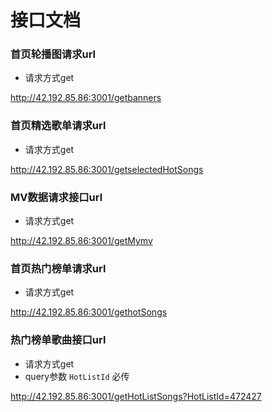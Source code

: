 # 接口文档



### 首页轮播图请求url

- 请求方式get

http://42.192.85.86:3001/getbanners



### 首页精选歌单请求url

- 请求方式get

http://42.192.85.86:3001/getselectedHotSongs



### MV数据请求接口url

- 请求方式get

http://42.192.85.86:3001/getMymv



### 首页热门榜单请求url

- 请求方式get

http://42.192.85.86:3001/gethotSongs



### 热门榜单歌曲接口url

- 请求方式get
- query参数   `HotListId`  必传

http://42.192.85.86:3001/getHotListSongs?HotListId=472427

